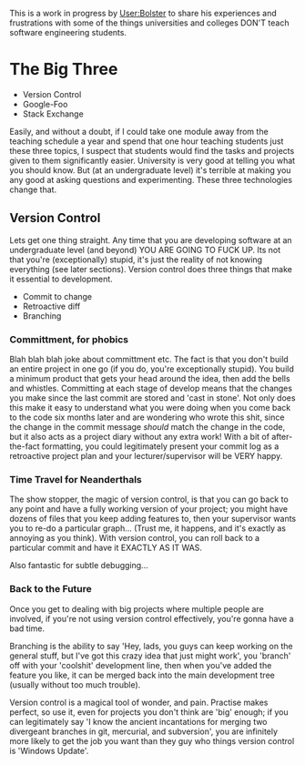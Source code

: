 This is a work in progress by <User:Bolster> to share his experiences and frustrations with some of the things universities and colleges DON'T teach software engineering students.

The Big Three
=============

-   Version Control
-   Google-Foo
-   Stack Exchange

Easily, and without a doubt, if I could take one module away from the teaching schedule a year and spend that one hour teaching students just these three topics, I suspect that students would find the tasks and projects given to them significantly easier. University is very good at telling you what you should know. But (at an undergraduate level) it's terrible at making you any good at asking questions and experimenting. These three technologies change that.

Version Control
---------------

Lets get one thing straight. Any time that you are developing software at an undergraduate level (and beyond) YOU ARE GOING TO FUCK UP. Its not that you're (exceptionally) stupid, it's just the reality of not knowing everything (see later sections). Version control does three things that make it essential to development.

-   Commit to change
-   Retroactive diff
-   Branching

### Committment, for phobics

Blah blah blah joke about committment etc. The fact is that you don't build an entire project in one go (if you do, you're exceptionally stupid). You build a minimum product that gets your head around the idea, then add the bells and whistles. Committing at each stage of develop means that the changes you make since the last commit are stored and 'cast in stone'. Not only does this make it easy to understand what you were doing when you come back to the code six months later and are wondering who wrote this shit, since the change in the commit message *should* match the change in the code, but it also acts as a project diary without any extra work! With a bit of after-the-fact formatting, you could legitimately present your commit log as a retroactive project plan and your lecturer/supervisor will be VERY happy.

### Time Travel for Neanderthals

The show stopper, the magic of version control, is that you can go back to any point and have a fully working version of your project; you might have dozens of files that you keep adding features to, then your supervisor wants you to re-do a particular graph... (Trust me, it happens, and it's exactly as annoying as you think). With version control, you can roll back to a particular commit and have it EXACTLY AS IT WAS.

Also fantastic for subtle debugging...

### Back to the Future

Once you get to dealing with big projects where multiple people are involved, if you're not using version control effectively, you're gonna have a bad time.

Branching is the ability to say 'Hey, lads, you guys can keep working on the general stuff, but I've got this crazy idea that just might work', you 'branch' off with your 'coolshit' development line, then when you've added the feature you like, it can be merged back into the main development tree (usually without too much trouble).

Version control is a magical tool of wonder, and pain. Practise makes perfect, so use it, even for projects you don't think are 'big' enough; if you can legitimately say 'I know the ancient incantations for merging two divergeant branches in git, mercurial, and subversion', you are infinitely more likely to get the job you want than they guy who things version control is 'Windows Update'.
